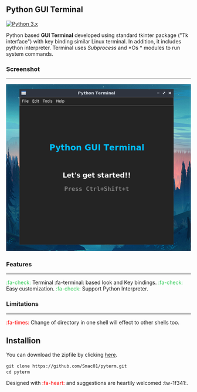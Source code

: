 ## Python GUI Terminal
[![Python 3.x](https://img.shields.io/badge/python-3.x-brightgreen.svg)](https://www.python.org/)

Python based **GUI Terminal** developed using standard tkinter package ("Tk interface") with key binding similar Linux terminal. In addition, it includes python interpreter. Terminal uses *Subprocess* and *Os * modules to run system commands.



### Screenshot
------------
![Screenshot](utils/images/mainscreen.png)

### Features
------
<span style="color:#33cc59">:fa-check:</span> Terminal :fa-terminal: based look and Key bindings.
<span style="color:#33cc59">:fa-check:</span> Easy customization.
<span style="color:#33cc59">:fa-check:</span> Support Python Interpreter.

### Limitations
------
<span style="color:#ff0000">:fa-times:</span> Change of directory in one shell will effect to other shells too. 


## Installion
You can download the zipfile by clicking  [here](https://github.com/Smac01/pyterm/archive/main.zip). 

```
git clone https://github.com/Smac01/pyterm.git
cd pyterm
```

<p style="font-family: ;">Designed with <span style="color:#ff0000;">:fa-heart:</span> and suggestions are heartily welcomed :tw-1f341:. </p>
